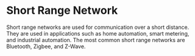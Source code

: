 # Short Range Network

Short range networks are used for communication over a short distance. They are used in applications such as home automation, smart metering, and industrial automation. The most common short range networks are Bluetooth, Zigbee, and Z-Wave.

